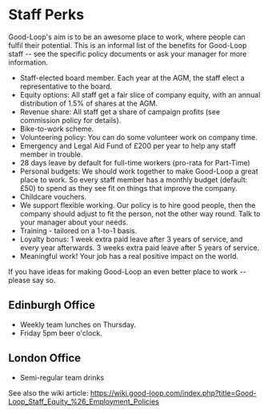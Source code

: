 # Staff Perks

Good-Loop's aim is to be an awesome place to work, where people can fulfil their potential. 
This is an informal list of the benefits for Good-Loop staff -- see the specific policy documents or ask 
your manager for more information.

 - Staff-elected board member. Each year at the AGM, the staff elect a representative to the board.
 - Equity options: All staff get a fair slice of company equity, with an annual distribution of 1.5% of shares at the AGM.
 - Revenue share: All staff get a share of campaign profits (see commission policy for details).
 - Bike-to-work scheme.
 - Volunteering policy: You can do some volunteer work on company time.
 - Emergency and Legal Aid Fund of £200 per year to help any staff member in trouble.
 - 28 days leave by default for full-time workers (pro-rata for Part-Time)
 - Personal budgets: We should work together to make Good-Loop a great place to work.
 So every staff member has a monthly budget (default: £50) to spend
 as they see fit on things that improve the company.
 - Childcare vouchers.
 - We support flexible working. Our policy is to hire good people, 
 then the company should adjust to fit the person, not the other way round. 
 Talk to your manager about your needs.
 - Training - tailored on a 1-to-1 basis.
 - Loyalty bonus: 1 week extra paid leave after 3 years of service, and every year afterwards. 3 weeks extra paid leave after 5 years of service.
 - Meaningful work! Your job has a real positive impact on the world.

If you have ideas for making Good-Loop an even better place to work -- please say so.

## Edinburgh Office

 - Weekly team lunches on Thursday.
 - Friday 5pm beer o'clock.

## London Office

 - Semi-regular team drinks

See also the wiki article: <https://wiki.good-loop.com/index.php?title=Good-Loop_Staff_Equity_%26_Employment_Policies>

